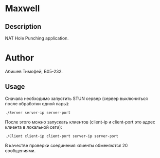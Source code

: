 # Maxwell

## Description

NAT Hole Punching application.

# Author

Абишев Тимофей, Б05-232.

## Usage

Сначала необходимо запустить STUN сервер (сервер выключиться после обработки одной пары):

```sh
./Server server-ip server-port
```

После этого можно запускать клиентов (client-ip и client-port это адрес клиента в локальной сети):

```sh
./Client client-ip client-port server-ip server-port
```

В качестве проверки соединения клиенты обменяются 20 сообщениями.
